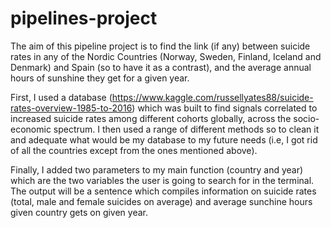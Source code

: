 # pipelines-project

The aim of this pipeline project is to find the link (if any) between suicide rates in any of the Nordic Countries (Norway, Sweden, Finland, Iceland and Denmark) and Spain (so to have it as a contrast), and the average annual hours of sunshine they get for a given year.

First, I used a database (https://www.kaggle.com/russellyates88/suicide-rates-overview-1985-to-2016) which was built to find signals correlated to increased suicide rates among different cohorts globally, across the socio-economic spectrum. I then used a range of different methods so to clean it and adequate what would be my database to my future needs (i.e, I got rid of all the countries except from the ones mentioned above).


Finally, I added two parameters to my main function (country and year) which are the two variables the user is going to search for in the terminal. The output will be a sentence which compiles information on suicide rates (total, male and female suicides on average) and average sunchine hours given country gets on given year.
